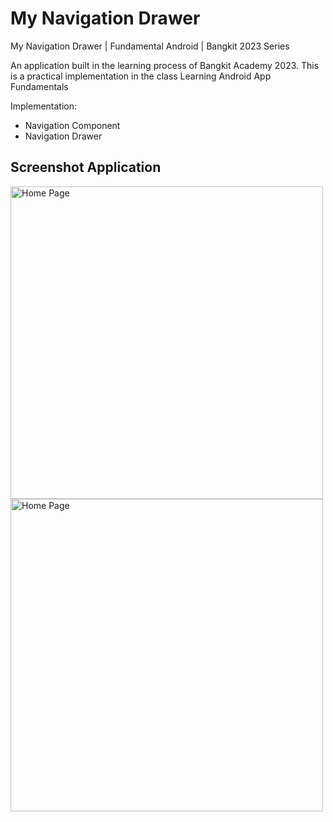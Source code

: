 # My Navigation Drawer
My Navigation Drawer | Fundamental Android | Bangkit 2023 Series

An application built in the learning process of Bangkit Academy 2023. This is a practical implementation in the class Learning Android App Fundamentals

Implementation:
- Navigation Component
- Navigation Drawer

## Screenshot Application
<img src="https://github.com/riyandifirman/my-navigation-drawer/assets/49358131/1c50ad86-4183-4101-815e-4dc6aa7ce610" alt="Home Page" widht="500" height="500">
<img src="https://github.com/riyandifirman/my-navigation-drawer/assets/49358131/55be236a-ebb7-4315-8446-66fd80642259" alt="Home Page" widht="500" height="500">
